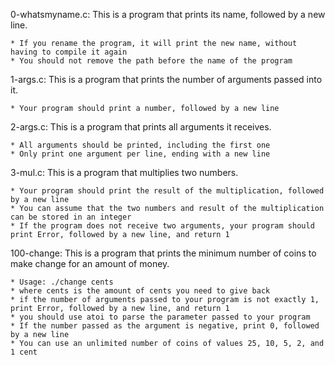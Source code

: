 0-whatsmyname.c: This is a program that prints its name, followed by a new line.

	* If you rename the program, it will print the new name, without having to compile it again
	* You should not remove the path before the name of the program

1-args.c: This is a program that prints the number of arguments passed into it.

	* Your program should print a number, followed by a new line

2-args.c: This is a program that prints all arguments it receives.

	* All arguments should be printed, including the first one
	* Only print one argument per line, ending with a new line

3-mul.c: This is a program that multiplies two numbers.

	* Your program should print the result of the multiplication, followed by a new line
	* You can assume that the two numbers and result of the multiplication can be stored in an integer
	* If the program does not receive two arguments, your program should print Error, followed by a new line, and return 1

100-change: This is a program that prints the minimum number of coins to make change for an amount of money.

	* Usage: ./change cents
	* where cents is the amount of cents you need to give back
	* if the number of arguments passed to your program is not exactly 1, print Error, followed by a new line, and return 1
	* you should use atoi to parse the parameter passed to your program
	* If the number passed as the argument is negative, print 0, followed by a new line
	* You can use an unlimited number of coins of values 25, 10, 5, 2, and 1 cent
